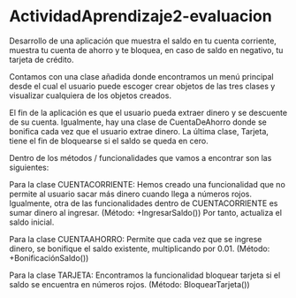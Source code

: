 # ActividadAprendizaje2-evaluacion
Desarrollo de una aplicación que muestra el saldo en tu cuenta corriente, muestra tu cuenta de ahorro y te bloquea, en caso de saldo en negativo, tu tarjeta de crédito. 

Contamos con una clase añadida donde encontramos un menú principal desde el cual el usuario puede escoger crear objetos de las tres clases y visualizar cualquiera de los objetos creados.

El fin de la aplicación es que el usuario pueda extraer dinero y se descuente de su cuenta. Igualmente, hay una clase de CuentaDeAhorro donde se bonifica cada vez que el usuario extrae dinero. La última clase, Tarjeta, tiene el fin de bloquearse si el saldo se queda en cero. 

Dentro de los métodos / funcionalidades que vamos a encontrar son las siguientes:

Para la clase CUENTACORRIENTE: Hemos creado una funcionalidad que no permite al usuario sacar más dinero cuando llega a números rojos. Igualmente, otra de las funcionalidades dentro de CUENTACORRIENTE es sumar dinero al ingresar. (Método: +IngresarSaldo()) Por tanto, actualiza el saldo inicial.

Para la clase CUENTAAHORRO: Permite que cada vez que se ingrese dinero, se bonifique el saldo existente, multiplicando por 0.01. (Método: +BonificaciónSaldo())

Para la clase TARJETA: Encontramos la funcionalidad bloquear tarjeta si el saldo se encuentra en números rojos. (Método: BloquearTarjeta())

